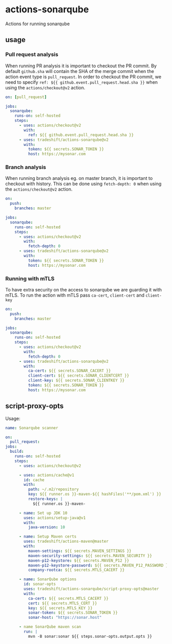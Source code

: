 # actions-sonarqube

Actions for running sonarqube

## usage

### Pull request analysis

When running PR analysis it is important to checkout the PR commit. By default
`github.sha` will contain the SHA of the merge commit when the action event
type is `pull_request`. In order to checkout the PR commit, we need to specify
`ref: ${{ github.event.pull_request.head.sha }}` when using the
`actions/checkout@v2` action.

```yaml
on: [pull_request]

jobs:
  sonarqube:
    runs-on: self-hosted
    steps:
      - uses: actions/checkout@v2
        with:
          ref: ${{ github.event.pull_request.head.sha }}
      - uses: tradeshift/actions-sonarqube@v2
        with:
          token: ${{ secrets.SONAR_TOKEN }}
          host: https://mysonar.com
```

### Branch analysis

When running branch analysis eg. on master branch, it is important to
checkout with history. This can be done using `fetch-depth: 0` when using
the `actions/checkout@v2` action.

```yaml
on:
  push:
    branches: master

jobs:
  sonarqube:
    runs-on: self-hosted
    steps:
      - uses: actions/checkout@v2
        with:
          fetch-depth: 0
      - uses: tradeshift/actions-sonarqube@v2
        with:
          token: ${{ secrets.SONAR_TOKEN }}
          host: https://mysonar.com
```

### Running with mTLS 

To have extra security on the access to sonarqube we are guarding it with mTLS. To run the action with mTLS pass `ca-cert`, `client-cert` and `client-key`

```yaml
on:
  push:
    branches: master

jobs:
  sonarqube:
    runs-on: self-hosted
    steps:
      - uses: actions/checkout@v2
        with:
          fetch-depth: 0
      - uses: tradeshift/actions-sonarqube@v2
        with:
          ca-cert: ${{ secrets.SONAR_CACERT }}
          client-cert: ${{ secrets.SONAR_CLIENTCERT }}
          client-key: ${{ secrets.SONAR_CLIENTKEY }}
          token: ${{ secrets.SONAR_TOKEN }}
          host: https://mysonar.com
```

## script-proxy-opts

Usage:

```yaml
name: Sonarqube scanner

on:
  pull_request:
jobs:
  build:
    runs-on: self-hosted
    steps:
      - uses: actions/checkout@v2

      - uses: actions/cache@v1
        id: cache
        with:
          path: ~/.m2/repository
          key: ${{ runner.os }}-maven-${{ hashFiles('**/pom.xml') }}
          restore-keys: |
            ${{ runner.os }}-maven-

      - name: Set up JDK 10
        uses: actions/setup-java@v1
        with:
          java-version: 10

      - name: Setup Maven certs
        uses: tradeshift/actions-maven@master
        with:
          maven-settings: ${{ secrets.MAVEN_SETTINGS }}
          maven-security-settings: ${{ secrets.MAVEN_SECURITY }}
          maven-p12-keystore: ${{ secrets.MAVEN_P12 }}
          maven-p12-keystore-password: ${{ secrets.MAVEN_P12_PASSWORD }}
          company-rootca: ${{ secrets.MTLS_CACERT }}

      - name: SonarQube options
        id: sonar-opts
        uses: tradeshift/actions-sonarqube/script-proxy-opts@master
        with:
          ca-cert: ${{ secrets.MTLS_CACERT }}
          cert: ${{ secrets.MTLS_CERT }}
          key: ${{ secrets.MTLS_KEY }}
          sonar-token: ${{ secrets.SONAR_TOKEN }}
          sonar-host: "https://sonar.host"

      - name SonarQube maven scan
        run: |
          mvn -B sonar:sonar ${{ steps.sonar-opts.output.opts }}
```
